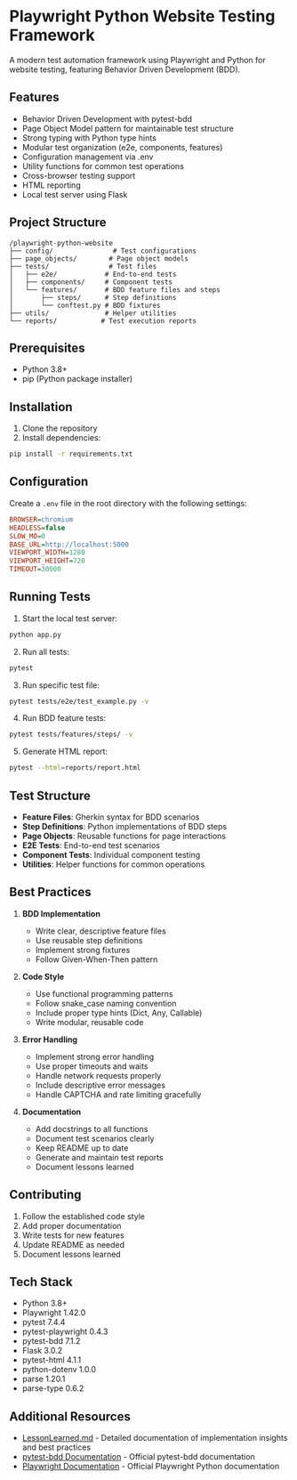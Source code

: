 # Playwright Python Website Testing Framework

A modern test automation framework using Playwright and Python for website testing, featuring Behavior Driven Development (BDD).

## Features

- Behavior Driven Development with pytest-bdd
- Page Object Model pattern for maintainable test structure
- Strong typing with Python type hints
- Modular test organization (e2e, components, features)
- Configuration management via .env
- Utility functions for common test operations
- Cross-browser testing support
- HTML reporting
- Local test server using Flask

## Project Structure

```
/playwright-python-website
├── config/               # Test configurations
├── page_objects/        # Page object models
├── tests/               # Test files
│   ├── e2e/            # End-to-end tests
│   ├── components/     # Component tests
│   └── features/       # BDD feature files and steps
│       ├── steps/      # Step definitions
│       └── conftest.py # BDD fixtures
├── utils/              # Helper utilities
└── reports/           # Test execution reports
```

## Prerequisites

- Python 3.8+
- pip (Python package installer)

## Installation

1. Clone the repository
2. Install dependencies:
```bash
pip install -r requirements.txt
```

## Configuration

Create a `.env` file in the root directory with the following settings:

```ini
BROWSER=chromium
HEADLESS=false
SLOW_MO=0
BASE_URL=http://localhost:5000
VIEWPORT_WIDTH=1280
VIEWPORT_HEIGHT=720
TIMEOUT=30000
```

## Running Tests

1. Start the local test server:
```bash
python app.py
```

2. Run all tests:
```bash
pytest
```

3. Run specific test file:
```bash
pytest tests/e2e/test_example.py -v
```

4. Run BDD feature tests:
```bash
pytest tests/features/steps/ -v
```

5. Generate HTML report:
```bash
pytest --html=reports/report.html
```

## Test Structure

- **Feature Files**: Gherkin syntax for BDD scenarios
- **Step Definitions**: Python implementations of BDD steps
- **Page Objects**: Reusable functions for page interactions
- **E2E Tests**: End-to-end test scenarios
- **Component Tests**: Individual component testing
- **Utilities**: Helper functions for common operations

## Best Practices

1. **BDD Implementation**
   - Write clear, descriptive feature files
   - Use reusable step definitions
   - Implement strong fixtures
   - Follow Given-When-Then pattern

2. **Code Style**
   - Use functional programming patterns
   - Follow snake_case naming convention
   - Include proper type hints (Dict, Any, Callable)
   - Write modular, reusable code

3. **Error Handling**
   - Implement strong error handling
   - Use proper timeouts and waits
   - Handle network requests properly
   - Include descriptive error messages
   - Handle CAPTCHA and rate limiting gracefully

4. **Documentation**
   - Add docstrings to all functions
   - Document test scenarios clearly
   - Keep README up to date
   - Generate and maintain test reports
   - Document lessons learned

## Contributing

1. Follow the established code style
2. Add proper documentation
3. Write tests for new features
4. Update README as needed
5. Document lessons learned

## Tech Stack

- Python 3.8+
- Playwright 1.42.0
- pytest 7.4.4
- pytest-playwright 0.4.3
- pytest-bdd 7.1.2
- Flask 3.0.2
- pytest-html 4.1.1
- python-dotenv 1.0.0
- parse 1.20.1
- parse-type 0.6.2

## Additional Resources

- [LessonLearned.md](./LessonLearned.md) - Detailed documentation of implementation insights and best practices
- [pytest-bdd Documentation](https://pytest-bdd.readthedocs.io/) - Official pytest-bdd documentation
- [Playwright Documentation](https://playwright.dev/python/) - Official Playwright Python documentation
